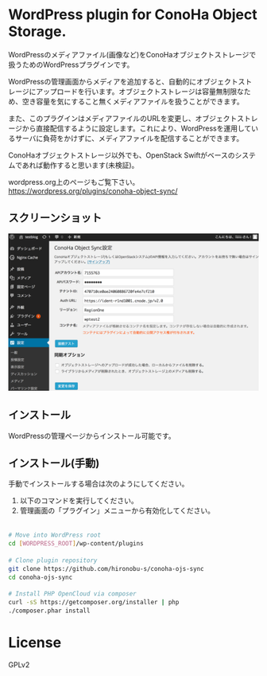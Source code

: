 # WordPress plugin for ConoHa Object Storage.

WordPressのメディアファイル(画像など)をConoHaオブジェクトストレージで扱うためのWordPressプラグインです。

WordPressの管理画面からメディアを追加すると、自動的にオブジェクトストレージにアップロードを行います。オブジェクトストレージは容量無制限なため、空き容量を気にすること無くメディアファイルを扱うことができます。

また、このプラグインはメディアファイルのURLを変更し、オブジェクトストレージから直接配信するように設定します。これにより、WordPressを運用しているサーバに負荷をかけずに、メディアファイルを配信することができます。

ConoHaオブジェクトストレージ以外でも、OpenStack Swiftがベースのシステムであれば動作すると思います(未検証)。

wordpress.org上のページもご覧下さい。
https://wordpress.org/plugins/conoha-object-sync/

## スクリーンショット

![screenshot-2.png](screenshot-2.png)


## インストール

WordPressの管理ページからインストール可能です。


## インストール(手動)

手動でインストールする場合は次のようにしてください。

1. 以下のコマンドを実行してください。
2. 管理画面の「プラグイン」メニューから有効化してください。

```bash

# Move into WordPress root
cd [WORDPRESS_ROOT]/wp-content/plugins

# Clone plugin repository
git clone https://github.com/hironobu-s/conoha-ojs-sync
cd conoha-ojs-sync

# Install PHP OpenCloud via composer 
curl -sS https://getcomposer.org/installer | php
./composer.phar install

```

# License

GPLv2
